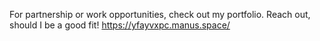 For partnership or work opportunities, check out my portfolio. Reach out, should I be a good fit!
https://yfayvxpc.manus.space/
